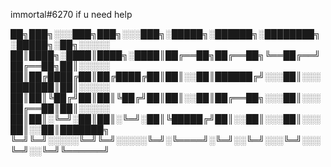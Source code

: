 immortal#6270 if u need help 

██╗███╗░░░███╗███╗░░░███╗░█████╗░██████╗░████████╗░█████╗░██╗░░░░░
██║████╗░████║████╗░████║██╔══██╗██╔══██╗╚══██╔══╝██╔══██╗██║░░░░░
██║██╔████╔██║██╔████╔██║██║░░██║██████╔╝░░░██║░░░███████║██║░░░░░
██║██║╚██╔╝██║██║╚██╔╝██║██║░░██║██╔══██╗░░░██║░░░██╔══██║██║░░░░░
██║██║░╚═╝░██║██║░╚═╝░██║╚█████╔╝██║░░██║░░░██║░░░██║░░██║███████╗
╚═╝╚═╝░░░░░╚═╝╚═╝░░░░░╚═╝░╚════╝░╚═╝░░╚═╝░░░╚═╝░░░╚═╝░░╚═╝╚══════╝
